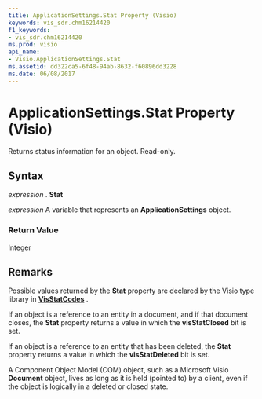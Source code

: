 ```yaml
---
title: ApplicationSettings.Stat Property (Visio)
keywords: vis_sdr.chm16214420
f1_keywords:
- vis_sdr.chm16214420
ms.prod: visio
api_name:
- Visio.ApplicationSettings.Stat
ms.assetid: dd322ca5-6f48-94ab-8632-f60896dd3228
ms.date: 06/08/2017
---
```



# ApplicationSettings.Stat Property (Visio)

Returns status information for an object. Read-only.


## Syntax

 _expression_ . **Stat**

 _expression_ A variable that represents an **ApplicationSettings** object.


### Return Value

Integer


## Remarks

Possible values returned by the  **Stat** property are declared by the Visio type library in **[VisStatCodes](Visio.visstatcodes.md)** .

If an object is a reference to an entity in a document, and if that document closes, the  **Stat** property returns a value in which the **visStatClosed** bit is set.

If an object is a reference to an entity that has been deleted, the  **Stat** property returns a value in which the **visStatDeleted** bit is set.

A Component Object Model (COM) object, such as a Microsoft Visio  **Document** object, lives as long as it is held (pointed to) by a client, even if the object is logically in a deleted or closed state.



